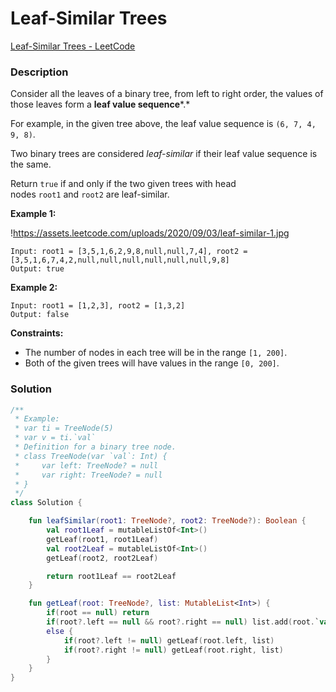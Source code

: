 # Leaf-Similar Trees

[Leaf-Similar Trees - LeetCode](https://leetcode.com/problems/leaf-similar-trees/description/?envType=study-plan-v2&envId=leetcode-75)

### Description

Consider all the leaves of a binary tree, from left to right order, the values of those leaves form a **leaf value sequence***.*

For example, in the given tree above, the leaf value sequence is `(6, 7, 4, 9, 8)`.

Two binary trees are considered *leaf-similar* if their leaf value sequence is the same.

Return `true` if and only if the two given trees with head nodes `root1` and `root2` are leaf-similar.

**Example 1:**

!https://assets.leetcode.com/uploads/2020/09/03/leaf-similar-1.jpg

```
Input: root1 = [3,5,1,6,2,9,8,null,null,7,4], root2 = [3,5,1,6,7,4,2,null,null,null,null,null,null,9,8]
Output: true
```

**Example 2:**

```
Input: root1 = [1,2,3], root2 = [1,3,2]
Output: false
```

**Constraints:**

- The number of nodes in each tree will be in the range `[1, 200]`.
- Both of the given trees will have values in the range `[0, 200]`.

### Solution

```kotlin
/**
 * Example:
 * var ti = TreeNode(5)
 * var v = ti.`val`
 * Definition for a binary tree node.
 * class TreeNode(var `val`: Int) {
 *     var left: TreeNode? = null
 *     var right: TreeNode? = null
 * }
 */
class Solution {

    fun leafSimilar(root1: TreeNode?, root2: TreeNode?): Boolean {
        val root1Leaf = mutableListOf<Int>()
        getLeaf(root1, root1Leaf)
        val root2Leaf = mutableListOf<Int>()
        getLeaf(root2, root2Leaf)

        return root1Leaf == root2Leaf
    }

    fun getLeaf(root: TreeNode?, list: MutableList<Int>) {
        if(root == null) return
        if(root?.left == null && root?.right == null) list.add(root.`val`)
        else {
            if(root?.left != null) getLeaf(root.left, list)
            if(root?.right != null) getLeaf(root.right, list)
        }
    }
}
```